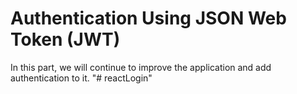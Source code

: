 Authentication Using JSON Web Token (JWT)
=========================================
In this part, we will continue to improve the application and add authentication to it.
"# reactLogin" 
